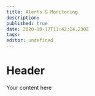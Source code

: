 ```yaml
---
title: Alerts & Monitoring
description: 
published: true
date: 2020-10-17T11:42:14.230Z
tags: 
editor: undefined
---
```


# Header
Your content here